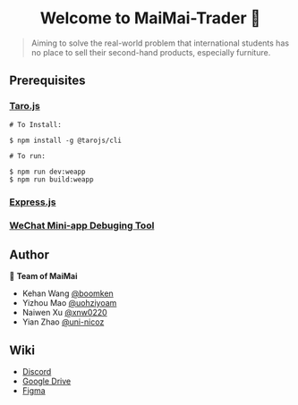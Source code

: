 <h1 align="center">Welcome to MaiMai-Trader 👋</h1>
<p>
</p>

> Aiming to solve the real-world problem that international students has no place to sell their second-hand products, especially furniture.

## Prerequisites
### [Taro.js](https://github.com/NervJS/taro)
```
# To Install: 

$ npm install -g @tarojs/cli

# To run:

$ npm run dev:weapp
$ npm run build:weapp
```

### [Express.js](https://spring.io/projects/spring-boot)
### [WeChat Mini-app Debuging Tool](https://developers.weixin.qq.com/miniprogram/en/dev/framework/)

## Author

👤 **Team of MaiMai**

* Kehan Wang [@boomken](https://github.com/boomken)
* Yizhou Mao [@uohziyoam](https://github.com/uohziyoam)
* Naiwen Xu [@xnw0220](https://github.com/xnw0220)
* Yian Zhao [@uni-nicoz](https://github.com/uni-nicoz)

## Wiki

* [Discord](https://discord.gg/Ea9PXHH)
* [Google Drive](https://drive.google.com/drive/folders/1gXx-r_M86RXGsrVy5znvcgBtc5U8airV?usp=sharing)
* [Figma](https://www.figma.com/file/ugGUXT1HEy2269U9JTsqOH/MMT?node-id=0%3A1)
